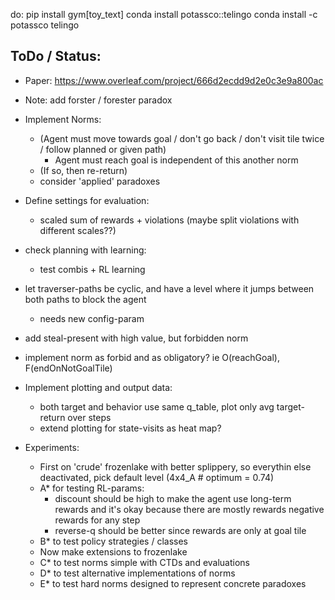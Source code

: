 do:
pip install gym[toy_text]
conda install potassco::telingo
conda install -c potassco telingo

## ToDo / Status:
- Paper: https://www.overleaf.com/project/666d2ecdd9d2e0c3e9a800ac
- Note: add forster / forester paradox

- Implement Norms:
  - (Agent must move towards goal / don't go back / don't visit tile twice / follow planned or given path)
      -  Agent must reach goal is independent of this another norm
  - (If so, then re-return)
  - consider 'applied' paradoxes

- Define settings for evaluation:
  - scaled sum of rewards + violations (maybe split violations with different scales??)

- check planning with learning:
  - test combis + RL learning

- let traverser-paths be cyclic, and have a level where it jumps between both paths to block the agent
  - needs new config-param
- add steal-present with high value, but forbidden norm
- implement norm as forbid and as obligatory? ie O(reachGoal), F(endOnNotGoalTile)

- Implement plotting and output data:
  - both target and behavior use same q_table, plot only avg target-return over steps
  - extend plotting for state-visits as heat map?

- Experiments:
  - First on 'crude' frozenlake with better splippery, so everythin else deactivated, pick default level (4x4_A # optimum = 0.74)
  - A* for testing RL-params:
    - discount should be high to make the agent use long-term rewards and it's okay because there are mostly rewards negative rewards for any step
    - reverse-q should be better since rewards are only at goal tile
  - B* to test policy strategies / classes
  - Now make extensions to frozenlake
  - C* to test norms simple with CTDs and evaluations
  - D* to test alternative implementations of norms
  - E* to test hard norms designed to represent concrete paradoxes


